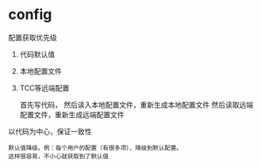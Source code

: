 # config

配置获取优先级
1. 代码默认值
2. 本地配置文件
3. TCC等远端配置


    首先写代码，
    然后读入本地配置文件，重新生成本地配置文件
    然后读取远端配置文件，重新生成远端配置文件

以代码为中心，保证一致性



    默认值降级。例：每个用户的配置（有很多项），降级到默认配置。
    这样很容易，不小心就获取到了默认值

